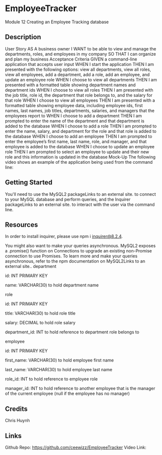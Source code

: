 # EmployeeTracker
Module 12 Creating an Employee Tracking database

## Description

User Story
AS A business owner
I WANT to be able to view and manage the departments, roles, and employees in my company
SO THAT I can organize and plan my business
Acceptance Criteria
GIVEN a command-line application that accepts user input
WHEN I start the application
THEN I am presented with the following options: view all departments, view all roles, view all employees, add a department, add a role, add an employee, and update an employee role
WHEN I choose to view all departments
THEN I am presented with a formatted table showing department names and department ids
WHEN I choose to view all roles
THEN I am presented with the job title, role id, the department that role belongs to, and the salary for that role
WHEN I choose to view all employees
THEN I am presented with a formatted table showing employee data, including employee ids, first names, last names, job titles, departments, salaries, and managers that the employees report to
WHEN I choose to add a department
THEN I am prompted to enter the name of the department and that department is added to the database
WHEN I choose to add a role
THEN I am prompted to enter the name, salary, and department for the role and that role is added to the database
WHEN I choose to add an employee
THEN I am prompted to enter the employee’s first name, last name, role, and manager, and that employee is added to the database
WHEN I choose to update an employee role
THEN I am prompted to select an employee to update and their new role and this information is updated in the database
Mock-Up
The following video shows an example of the application being used from the command line:

## Getting Started
You'll need to use the MySQL2 packageLinks to an external site. to connect to your MySQL database and perform queries, and the Inquirer packageLinks to an external site. to interact with the user via the command line.

## Resources
In order to install inquirer, please use npm i inquirer@8.2.4.

You might also want to make your queries asynchronous. MySQL2 exposes a .promise() function on Connections to upgrade an existing non-Promise connection to use Promises. To learn more and make your queries asynchronous, refer to the npm documentation on MySQL2Links to an external site..
department

id: INT PRIMARY KEY

name: VARCHAR(30) to hold department name

role

id: INT PRIMARY KEY

title: VARCHAR(30) to hold role title

salary: DECIMAL to hold role salary

department_id: INT to hold reference to department role belongs to

employee

id: INT PRIMARY KEY

first_name: VARCHAR(30) to hold employee first name

last_name: VARCHAR(30) to hold employee last name

role_id: INT to hold reference to employee role

manager_id: INT to hold reference to another employee that is the manager of the current employee (null if the employee has no manager)

## Credits
Chris Huynh

## Links

Github Repo: https://github.com/ceewizz/EmployeeTracker
Video Link: 



